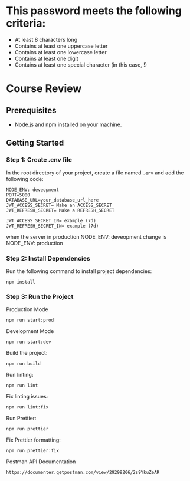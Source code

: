 # This password meets the following criteria:

- At least 8 characters long
- Contains at least one uppercase letter
- Contains at least one lowercase letter
- Contains at least one digit
- Contains at least one special character (in this case, !)

# Course Review

## Prerequisites

- Node.js and npm installed on your machine.

## Getting Started

### Step 1: Create .env file

In the root directory of your project, create a file named `.env` and add the following code:

```env
NODE_ENV: deveopment
PORT=5000
DATABASE_URL=your_database_url_here
JWT_ACCESS_SECRET= Make an ACCESS_SECRET
JWT_REFRESH_SECRET= Make a REFRESH_SECRET

JWT_ACCESS_SECRET_IN= example (7d)
JWT_REFRESH_SECRET_IN= example (7d)
```

when the server in production NODE_ENV: deveopment change is NODE_ENV: production

### Step 2: Install Dependencies

Run the following command to install project dependencies:

```env
npm install
```

### Step 3: Run the Project

Production Mode

```env
npm run start:prod
```

Development Mode

```env
npm run start:dev
```

Build the project:

```env
npm run build
```

Run linting:

```env
npm run lint
```

Fix linting issues:

```env
npm run lint:fix
```

Run Prettier:

```env
npm run prettier
```

Fix Prettier formatting:

```env
npm run prettier:fix
```

Postman API Documentation

```env
https://documenter.getpostman.com/view/29299206/2s9YkuZeAR
```
